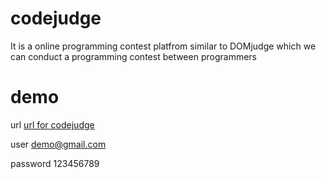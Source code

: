 # codejudge
It is a online programming contest platfrom similar to DOMjudge which we can conduct a programming contest between programmers

# demo
url [url for codejudge](http://csearena.vidyanikethan.edu)

user demo@gmail.com

password 123456789
